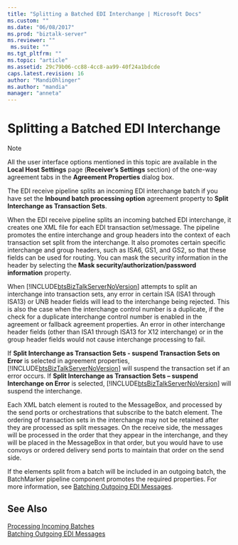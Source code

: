 ```yaml
---
title: "Splitting a Batched EDI Interchange | Microsoft Docs"
ms.custom: ""
ms.date: "06/08/2017"
ms.prod: "biztalk-server"
ms.reviewer: ""
 ms.suite: ""
ms.tgt_pltfrm: ""
ms.topic: "article"
ms.assetid: 29c79b06-cc88-4cc8-aa99-40f24a1bdcde
caps.latest.revision: 16
author: "MandiOhlinger"
ms.author: "mandia"
manager: "anneta"
---
```

# Splitting a Batched EDI Interchange
> [!NOTE]
>  All the user interface options mentioned in this topic are available in the **Local Host Settings** page (**Receiver’s Settings** section) of the one-way agreement tabs in the **Agreement Properties** dialog box.  
  
 The EDI receive pipeline splits an incoming EDI interchange batch if you have set the **Inbound batch processing option** agreement property to **Split Interchange as Transaction Sets**.  
  
 When the EDI receive pipeline splits an incoming batched EDI interchange, it creates one XML file for each EDI transaction set/message. The pipeline promotes the entire interchange and group headers into the context of each transaction set split from the interchange. It also promotes certain specific interchange and group headers, such as ISA6, GS1, and GS2, so that these fields can be used for routing. You can mask the security information in the header by selecting the **Mask security/authorization/password information** property.  
  
 When [!INCLUDE[btsBizTalkServerNoVersion](../includes/btsbiztalkservernoversion-md.md)] attempts to split an interchange into transaction sets, any error in certain ISA (ISA1 through ISA13) or UNB header fields will lead to the interchange being rejected. This is also the case when the interchange control number is a duplicate, if the check for a duplicate interchange control number is enabled in the agreement or fallback agreement properties. An error in other interchange header fields (other than ISA1 through ISA13 for X12 interchange) or in the group header fields would not cause interchange processing to fail.  
  
 If **Split Interchange as Transaction Sets - suspend Transaction Sets on Error** is selected in agreement properties, [!INCLUDE[btsBizTalkServerNoVersion](../includes/btsbiztalkservernoversion-md.md)] will suspend the transaction set if an error occurs. If **Split Interchange as Transaction Sets – suspend Interchange on Error** is selected, [!INCLUDE[btsBizTalkServerNoVersion](../includes/btsbiztalkservernoversion-md.md)] will suspend the interchange.  
  
 Each XML batch element is routed to the MessageBox, and processed by the send ports or orchestrations that subscribe to the batch element. The ordering of transaction sets in the interchange may not be retained after they are processed as split messages. On the receive side, the messages will be processed in the order that they appear in the interchange, and they will be placed in the MessageBox in that order, but you would have to use convoys or ordered delivery send ports to maintain that order on the send side.  
  
 If the elements split from a batch will be included in an outgoing batch, the BatchMarker pipeline component promotes the required properties. For more information, see [Batching Outgoing EDI Messages](../core/batching-outgoing-edi-messages.md).  
  
## See Also  
 [Processing Incoming Batches](../core/processing-incoming-batches.md)   
 [Batching Outgoing EDI Messages](../core/batching-outgoing-edi-messages.md)